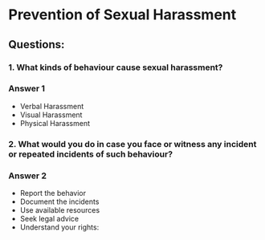 # Prevention of Sexual Harassment

## Questions:


### 1.  What kinds of behaviour cause sexual harassment?

### Answer 1
- Verbal Harassment
- Visual Harassment
- Physical Harassment
   
### 2.  What would you do in case you face or witness any incident or repeated incidents of such behaviour?

### Answer 2
- Report the behavior
- Document the incidents
- Use available resources
- Seek legal advice
- Understand your rights:
